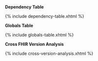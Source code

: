 **Dependency Table**

{% include dependency-table.xhtml %}

**Globals Table**

{% include globals-table.xhtml %}

**Cross FHIR Version Analysis**

{% include cross-version-analysis.xhtml %}
